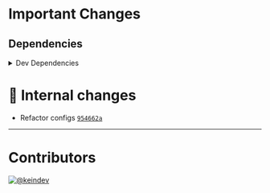 # Important Changes

## Dependencies

<details>
<summary>Dev Dependencies</summary>

- Changed **[@tagproject/base-shared-config](https://www.npmjs.com/package/@tagproject/base-shared-config)** from `^3.3.5` to `^3.3.6`
- Changed **[cspell](https://www.npmjs.com/package/cspell)** from `^6.31.1` to `^6.31.2`
- Bumped **[prettier](https://www.npmjs.com/package/prettier)** from `^2.8.8` to `^3.0.0`

</details>

# :memo: Internal changes

- Refactor configs [`954662a`](https://github.com/tagproject/vscode-shared-config/commit/954662a1a1573ccacefacb3485f0ae527d4048ba)

---

# Contributors

[![@keindev](https://avatars.githubusercontent.com/u/4527292?v=4&s=40)](https://github.com/keindev)
